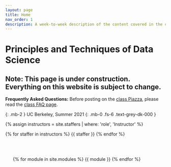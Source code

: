 ```yaml
---
layout: page
title: Home
nav_order: 1
description: A week-to-week description of the content covered in the course.
---
```


# Principles and Techniques of Data Science

## Note: This page is under construction. Everything on this website is subject to change.

**Frequently Asked Questions:** Before posting on the [class Piazza](https://piazza.com/class/kqsiwfz12g0482), please read the [class FAQ page](https://ds100.org/fa21faq).

{: .mb-2 }
UC Berkeley, Summer 2021
{: .mb-0 .fs-6 .text-grey-dk-000 }

<div>

{% assign instructors = site.staffers | where: 'role', 'Instructor' %}
<div class="role">
  {% for staffer in instructors %}
  {{ staffer }}
  {% endfor %}

</div>

<ul>
<!-- <li><b>THIS PAGE IS UNDER CONSTRUCTION. Please don’t interpret anything on this website as truth until this warning is removed. </b></li>
<li>Please read our <a href="http://www.ds100.org/su21faq">course FAQ</a> before contacting staff with questions that might be answered there.</li>
<li>The <a href="{{ site.baseurl }}/syllabus">Syllabus</a> contains a detailed explanation of how each course component will work this summer, given that the course is being taught entirely online.</li>
<li>The scheduling of all weekly events is in the <a href="{{ site.baseurl }}/calendar">Calendar</a>.</li>
<li>The Zoom links for all live events are in <a href="https://piazza.com/class/kpcl6edmxuk3fg?cid=6">@6 on Piazza</a>.</li>
<li><strong>Note:</strong>The schedule of lectures and assignments is subject to change.</li>
</ul> -->

<br><br>

{% for module in site.modules %}
{{ module }}
{% endfor %}
